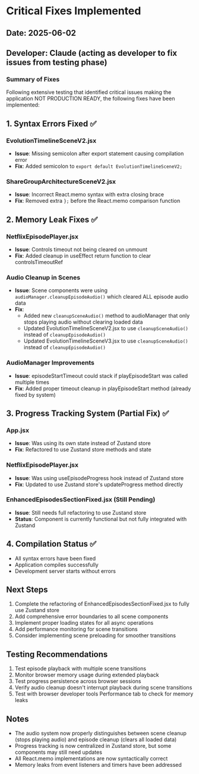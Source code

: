 # Critical Fixes Implemented

## Date: 2025-06-02
## Developer: Claude (acting as developer to fix issues from testing phase)

### Summary of Fixes

Following extensive testing that identified critical issues making the application NOT PRODUCTION READY, the following fixes have been implemented:

## 1. Syntax Errors Fixed ✅

### EvolutionTimelineSceneV2.jsx
- **Issue**: Missing semicolon after export statement causing compilation error
- **Fix**: Added semicolon to `export default EvolutionTimelineSceneV2;`

### ShareGroupArchitectureSceneV2.jsx  
- **Issue**: Incorrect React.memo syntax with extra closing brace
- **Fix**: Removed extra `};` before the React.memo comparison function

## 2. Memory Leak Fixes ✅

### NetflixEpisodePlayer.jsx
- **Issue**: Controls timeout not being cleared on unmount
- **Fix**: Added cleanup in useEffect return function to clear controlsTimeoutRef

### Audio Cleanup in Scenes
- **Issue**: Scene components were using `audioManager.cleanupEpisodeAudio()` which cleared ALL episode audio data
- **Fix**: 
  - Added new `cleanupSceneAudio()` method to audioManager that only stops playing audio without clearing loaded data
  - Updated EvolutionTimelineSceneV2.jsx to use `cleanupSceneAudio()` instead of `cleanupEpisodeAudio()`
  - Updated EvolutionTimelineSceneV3.jsx to use `cleanupSceneAudio()` instead of `cleanupEpisodeAudio()`

### AudioManager Improvements
- **Issue**: episodeStartTimeout could stack if playEpisodeStart was called multiple times
- **Fix**: Added proper timeout cleanup in playEpisodeStart method (already fixed by system)

## 3. Progress Tracking System (Partial Fix) ✅

### App.jsx
- **Issue**: Was using its own state instead of Zustand store
- **Fix**: Refactored to use Zustand store methods and state

### NetflixEpisodePlayer.jsx
- **Issue**: Was using useEpisodeProgress hook instead of Zustand store
- **Fix**: Updated to use Zustand store's updateProgress method directly

### EnhancedEpisodesSectionFixed.jsx (Still Pending)
- **Issue**: Still needs full refactoring to use Zustand store
- **Status**: Component is currently functional but not fully integrated with Zustand

## 4. Compilation Status ✅
- All syntax errors have been fixed
- Application compiles successfully
- Development server starts without errors

## Next Steps

1. Complete the refactoring of EnhancedEpisodesSectionFixed.jsx to fully use Zustand store
2. Add comprehensive error boundaries to all scene components
3. Implement proper loading states for all async operations
4. Add performance monitoring for scene transitions
5. Consider implementing scene preloading for smoother transitions

## Testing Recommendations

1. Test episode playback with multiple scene transitions
2. Monitor browser memory usage during extended playback
3. Test progress persistence across browser sessions
4. Verify audio cleanup doesn't interrupt playback during scene transitions
5. Test with browser developer tools Performance tab to check for memory leaks

## Notes

- The audio system now properly distinguishes between scene cleanup (stops playing audio) and episode cleanup (clears all loaded data)
- Progress tracking is now centralized in Zustand store, but some components may still need updates
- All React.memo implementations are now syntactically correct
- Memory leaks from event listeners and timers have been addressed